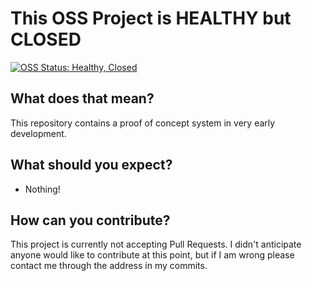 # This OSS Project is HEALTHY but CLOSED

[![OSS Status: Healthy, Closed][healthy-closed-badge]][healthy-closed-markdown]

## What does that mean?

This repository contains a proof of concept system in very early development.

## What should you expect?

- Nothing!

## How can you contribute?

This project is currently not accepting Pull Requests. I didn't anticipate anyone would like to contribute at this
point, but if I am wrong please contact me through the address in my commits.

[healthy-closed-badge]: https://img.shields.io/badge/OSS%20Status-Healthy,%20Closed-darkgreen.svg
[healthy-closed-markdown]: https://github.com/martinpeck/oss-project-status/blob/master/healthy-closed/OSS_STATUS.md